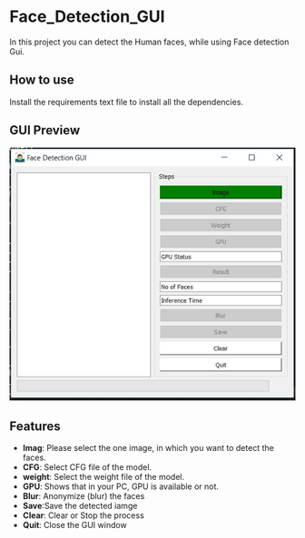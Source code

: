 # Face_Detection_GUI
In this project you can detect the Human faces, while using Face detection Gui.
## How to use 
Install the requirements text file to install all the dependencies. 
## GUI Preview
![](https://github.com/kairavpatel/Face_GUI/blob/ea48d7a65b960e6a8a2b6454282beee2354a0621/Gui.JPG)
## Features
- **Imag**: Please select the one image, in which you want to detect the faces.
- **CFG**: Select CFG file of the model.
- **weight**: Select the weight file of the model.
- **GPU**: Shows that in your PC, GPU is available or not. 
- **Blur**: Anonymize (blur) the faces
- **Save**:Save the detected iamge
- **Clear**: Clear or Stop the process
- **Quit**: Close the GUI window
